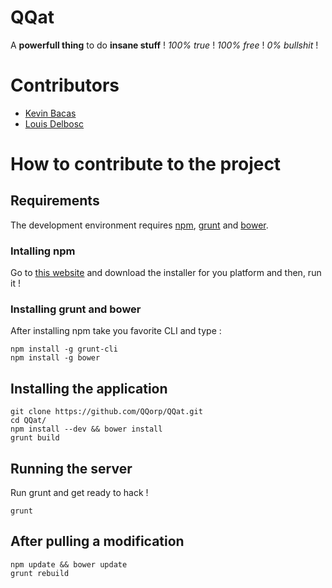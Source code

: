 # QQat
A **powerfull thing** to do **insane stuff** ! _100% true_ ! _100% free_ ! _0% bullshit_ !

# Contributors
- [Kevin Bacas](https://github.com/KevinBacas)
- [Louis Delbosc](https://github.com/LouisDelbosc)

# How to contribute to the project
## Requirements
The development environment requires [npm](https://www.npmjs.com/), [grunt](http://gruntjs.com/) and [bower](http://bower.io/).
### Intalling npm
Go to [this website](https://nodejs.org/download/) and download the installer for you platform and then, run it !

### Installing grunt and bower
After installing npm take you favorite CLI and type :
```shell
npm install -g grunt-cli
npm install -g bower
```

## Installing the application
```shell
git clone https://github.com/QQorp/QQat.git
cd QQat/
npm install --dev && bower install
grunt build
```

## Running the server
Run grunt and get ready to hack !
```shell
grunt
```

## After pulling a modification
```shell
npm update && bower update
grunt rebuild
```
